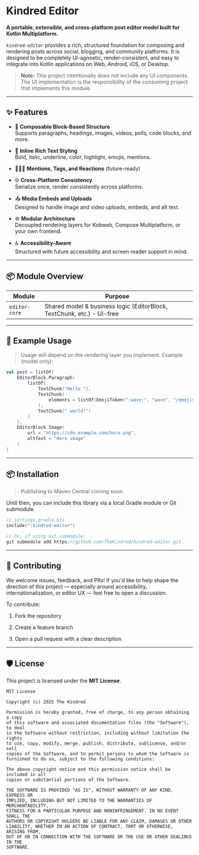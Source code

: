 # Kindred Editor

**A portable, extensible, and cross-platform post editor model built for Kotlin Multiplatform.**

`kindred-editor` provides a rich, structured foundation for composing and rendering posts across social, blogging, and community platforms. It is designed to be completely UI-agnostic, render-consistent, and easy to integrate into Kotlin applications on Web, Android, iOS, or Desktop.

> **Note:** This project intentionally does not include any UI components. The UI implementation is the responsibility of the consuming project that implements this module.

---

## ✨ Features

- 🧱 **Composable Block-Based Structure**  
  Supports paragraphs, headings, images, videos, polls, code blocks, and more.

- 🎨 **Inline Rich Text Styling**  
  Bold, italic, underline, color, highlight, emojis, mentions.

- 🧑‍🤝‍🧑 **Mentions, Tags, and Reactions** (future-ready)

- 🌐 **Cross-Platform Consistency**  
  Serialize once, render consistently across platforms.

- 📤 **Media Embeds and Uploads**  
  Designed to handle image and video uploads, embeds, and alt text.

- ⚙️ **Modular Architecture**  
  Decoupled rendering layers for Kobweb, Compose Multiplatform, or your own frontend.

- ♿ **Accessibility-Aware**  
  Structured with future accessibility and screen reader support in mind.

---

## 📦 Module Overview

| Module                     | Purpose                                                                |
|----------------------------|------------------------------------------------------------------------|
| `editor-core`              | Shared model & business logic (EditorBlock, TextChunk, etc.) - UI-free |

---

## 🔧 Example Usage

> Usage will depend on the rendering layer you implement.
> Example (model only):

```kotlin
val post = listOf(
    EditorBlock.Paragraph(
        listOf(
            TextChunk("Hello "),
            TextChunk(
                elements = listOf(EmojiToken(":wave:", "wave", "/emojis/wave.svg"))
            ),
            TextChunk(" world!")
        )
    ),
    EditorBlock.Image(
        url = "https://cdn.example.com/hero.png",
        altText = "Hero image"
    )
)
```
---

## 📦 Installation

> Publishing to Maven Central coming soon.

Until then, you can include this library via a local Gradle module or Git submodule.

```kotlin
// settings.gradle.kts
include(":kindred-editor")

// Or, if using Git submodule:
git submodule add https://github.com/TheKindred/kindred-editor.git
```

---

## 🤝 Contributing

We welcome issues, feedback, and PRs!
If you'd like to help shape the direction of this project — especially around accessibility, internationalization, or editor UX — feel free to open a discussion.

To contribute:

1. Fork the repository

2. Create a feature branch

3. Open a pull request with a clear description

---

## 🛡 License

This project is licensed under the **MIT License**.

```text
MIT License

Copyright (c) 2025 The Kindred

Permission is hereby granted, free of charge, to any person obtaining a copy
of this software and associated documentation files (the "Software"), to deal
in the Software without restriction, including without limitation the rights
to use, copy, modify, merge, publish, distribute, sublicense, and/or sell
copies of the Software, and to permit persons to whom the Software is
furnished to do so, subject to the following conditions:

The above copyright notice and this permission notice shall be included in all
copies or substantial portions of the Software.

THE SOFTWARE IS PROVIDED "AS IS", WITHOUT WARRANTY OF ANY KIND, EXPRESS OR
IMPLIED, INCLUDING BUT NOT LIMITED TO THE WARRANTIES OF MERCHANTABILITY,
FITNESS FOR A PARTICULAR PURPOSE AND NONINFRINGEMENT. IN NO EVENT SHALL THE
AUTHORS OR COPYRIGHT HOLDERS BE LIABLE FOR ANY CLAIM, DAMAGES OR OTHER
LIABILITY, WHETHER IN AN ACTION OF CONTRACT, TORT OR OTHERWISE, ARISING FROM,
OUT OF OR IN CONNECTION WITH THE SOFTWARE OR THE USE OR OTHER DEALINGS IN THE
SOFTWARE.
